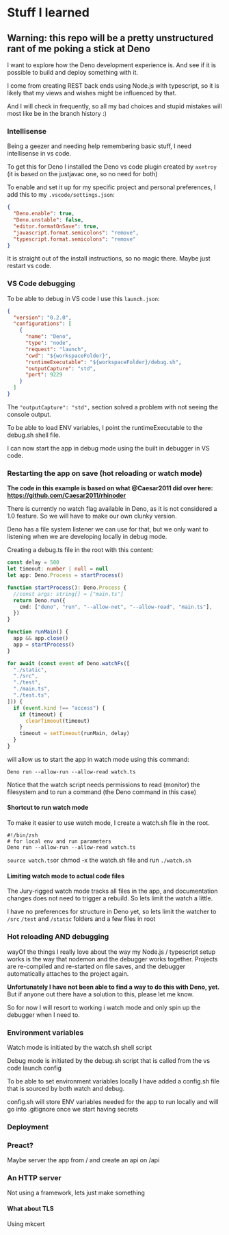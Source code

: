 # Stuff I learned

## Warning: this repo will be a pretty unstructured rant of me poking a stick at Deno

I want to explore how the Deno development experience is. And see if it is possible to build and deploy something with it.

I come from creating REST back ends using Node.js with typescript, so it is likely that my views and wishes might be influenced by that.

And I will check in frequently, so all my bad choices and stupid mistakes will most like be in the branch history :)

### Intellisense

Being a geezer and needing help remembering basic stuff, I need intellisense in vs code.

To get this for Deno I installed the Deno vs code plugin created by `axetroy` (it is based on the justjavac one, so no need for both)

To enable and set it up for my specific project and personal preferences, I add this to my `.vscode/settings.json`:

```json
{
  "Deno.enable": true,
  "Deno.unstable": false,
  "editor.formatOnSave": true,
  "javascript.format.semicolons": "remove",
  "typescript.format.semicolons": "remove"
}
```

It is straight out of the install instructions, so no magic there. Maybe just restart vs code.

### VS Code debugging

To be able to debug in VS code I use this `launch.json`:

```json
{
  "version": "0.2.0",
  "configurations": [
    {
      "name": "Deno",
      "type": "node",
      "request": "launch",
      "cwd": "${workspaceFolder}",
      "runtimeExecutable": "${workspaceFolder}/debug.sh",
      "outputCapture": "std",
      "port": 9229
    }
  ]
}
```

The `"outputCapture": "std",` section solved a problem with not seeing the console output.

To be able to load ENV variables, I point the runtimeExecutable to the debug.sh shell file.

I can now start the app in debug mode using the built in debugger in VS code.

### Restarting the app on save (hot reloading or watch mode)

**The code in this example is based on what @Caesar2011 did over here: https://github.com/Caesar2011/rhinoder**

There is currently no watch flag available in Deno, as it is not considered a 1.0 feature. So we will have to make our own clunky version.

Deno has a file system listener we can use for that, but we only want to listening when we are developing locally in debug mode.

Creating a debug.ts file in the root with this content:

```typescript
const delay = 500
let timeout: number | null = null
let app: Deno.Process = startProcess()

function startProcess(): Deno.Process {
  //const args: string[] = ["main.ts"]
  return Deno.run({
    cmd: ["deno", "run", "--allow-net", "--allow-read", "main.ts"],
  })
}

function runMain() {
  app && app.close()
  app = startProcess()
}

for await (const event of Deno.watchFs([
  "./static",
  "./src",
  "./test",
  "./main.ts",
  "./test.ts",
])) {
  if (event.kind !== "access") {
    if (timeout) {
      clearTimeout(timeout)
    }
    timeout = setTimeout(runMain, delay)
  }
}
```

will allow us to start the app in watch mode using this command:

`Deno run --allow-run --allow-read watch.ts`

Notice that the watch script needs permissions to read (monitor) the filesystem and to run a command (the Deno command in this case)

#### Shortcut to run watch mode

To make it easier to use watch mode, I create a watch.sh file in the root.

```shell
#!/bin/zsh
# for local env and run parameters
Deno run --allow-run --allow-read watch.ts
```

`source watch.ts`or chmod -x the watch.sh file and run `./watch.sh`

#### Limiting watch mode to actual code files

The Jury-rigged watch mode tracks all files in the app, and documentation changes does not need to trigger a rebuild. So lets limit the watch a little.

I have no preferences for structure in Deno yet, so lets limit the watcher to `/src` `/test` and `/static` folders and a few files in root

### Hot reloading AND debugging

wayOf the things I really love about the way my Node.js / typescript setup works is the way that nodemon and the debugger works together. Projects are re-compiled and re-started on file saves, and the debugger automatically attaches to the project again.

**Unfortunately I have not been able to find a way to do this with Deno, yet.** But if anyone out there have a solution to this, please let me know.

So for now I will resort to working i watch mode and only spin up the debugger when I need to.

### Environment variables

Watch mode is initiated by the watch.sh shell script

Debug mode is initiated by the debug.sh script that is called from the vs code launch config

To be able to set environment variables locally I have added a config.sh file that is sourced by both watch and debug.

config.sh will store ENV variables needed for the app to run locally and will go into .gitignore once we start having secrets

### Deployment

### Preact?

Maybe server the app from / and create an api on /api

### An HTTP server

Not using a framework, lets just make something

#### What about TLS

Using mkcert
